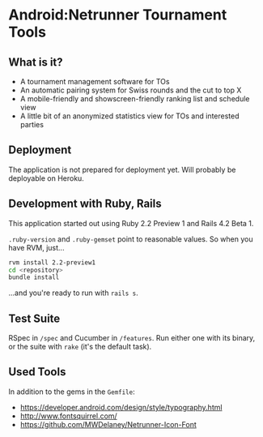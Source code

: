 Android:Netrunner Tournament Tools
===

What is it?
---

* A tournament management software for TOs
* An automatic pairing system for Swiss rounds and the cut to top X
* A mobile-friendly and showscreen-friendly ranking list and schedule view
* A little bit of an anonymized statistics view for TOs and interested parties

Deployment
---

The application is not prepared for deployment yet. Will probably be deployable on Heroku.

Development with Ruby, Rails
---

This application started out using Ruby 2.2 Preview 1 and Rails 4.2 Beta 1.

`.ruby-version` and `.ruby-gemset` point to reasonable values. So when you have RVM, just...

```sh
rvm install 2.2-preview1
cd <repository>
bundle install
```

...and you're ready to run with `rails s`.

Test Suite
---

RSpec in `/spec` and Cucumber in `/features`. Run either one with its binary, or the suite with `rake` (it's the default task).

Used Tools
---

In addition to the gems in the `Gemfile`:

* https://developer.android.com/design/style/typography.html
* http://www.fontsquirrel.com/
* https://github.com/MWDelaney/Netrunner-Icon-Font
